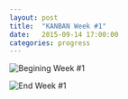 ```yaml
---
layout: post
title:  "KANBAN Week #1"
date:   2015-09-14 17:00:00
categories: progress
---
```


![Begining Week #1]({{site.baseurl}}/assets/week-progress/IMG_20161004_162013.jpg)

![End Week #1]({{site.baseurl}}/assets/week-progress/w1-end.png)
